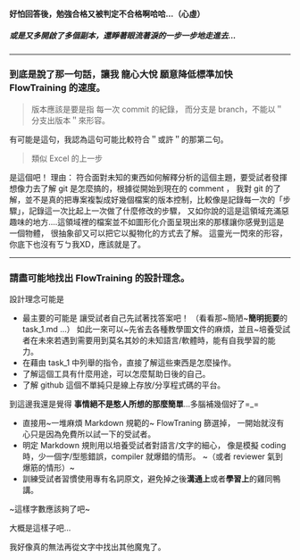 


#### 好怕回答後，勉強合格又被判定不合格啊哈哈...（心虛） ####
##### 或是又多開啟了多個副本，還睜著眼流著淚的一步一步地走進去... #####


---------------------------------------------------------------------


### 到底是說了那一句話，讓我 龍心大悅 願意降低標準加快 FlowTraining 的速度。 ###

>版本應該是要是指 每一次 commit 的紀錄，
>而分支是 branch，不能以＂分支出版本＂來形容。

有可能是這句，我認為這句可能比較符合＂或許＂的那第二句。

>類似 Excel 的上一步

是這個吧！
理由：
符合面對未知的東西如何解釋分析的這個主題，要受試者發揮想像力去了解 git 是怎麼搞的，根據從開始到現在的 comment ，
我對 git  的了解，並不是真的把專案複製成好幾個檔案的版本控制，比較像是記錄每一次的「步驟」，記錄這一次比起上一次做了什麼修改的步驟，
又如你說的這是這領域充滿惡趣味的地方....這領域裡的檔案並不如圖形化介面呈現出來的那樣讓你感覺到這是一個物體，
很抽象卻又可以把它以擬物化的方式去了解。
這靈光一閃來的形容，你底下也沒有ㄎㄅ我XD，應該就是了。


--------------------------------------------------------------------


### 請盡可能地找出 **FlowTraining 的設計理念**。 ###

設計理念可能是
- 最主要的可能是 讓受試者自己先試著找答案吧！  （看看那~簡陋~**簡明扼要**的 task_1.md ...）
	如此一來可以~先省去各種教學圖文件的麻煩，並且~培養受試者在未來若遇到需要用到莫名其妙的未知語言/軟體時，能有自我學習的能力。
- 在藉由 task_1 中列舉的指令，直接了解這些東西是怎麼操作。
- 了解這個工具有什麼用途，可以怎麼幫助日後的自己。
- 了解 github 這個不單純只是線上存放/分享程式碼的平台。

到這邊我還是覺得 **事情絕不是憨人所想的那麼簡單**...多腦補幾個好了=_=
- 直接用~一堆麻煩 Markdown 規範的~ FlowTraning 篩選掉，
	一開始就沒有心只是因為免費所以試一下的受試者。
- 明定 Markdown 規則用以培養受試者對語言/文字的細心，
	像是模擬 coding 時，少一個字/型態錯誤，compiler 就爆錯的情形。 ~（或者 reviewer 氣到爆筋的情形）~
- 訓練受試者習慣使用專有名詞原文，避免掉之後**溝通上**或者**學習上**的雞同鴨講。


~這樣字數應該夠了吧~

大概是這樣子吧...

我好像真的無法再從文字中找出其他魔鬼了。

